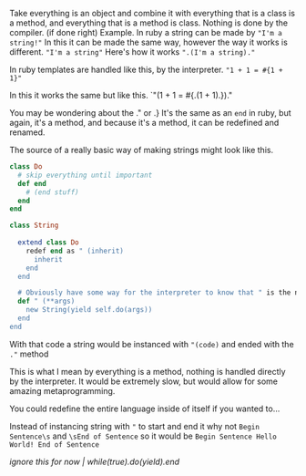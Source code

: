 Take everything is an object and combine it with everything that is a class is a method, and everything that is a method is class.
Nothing is done by the compiler. (if done right)
Example.
In ruby a string can be made by
`"I'm a string!"`
In this it can be made the same way, however the way it works is different.
`"I'm a string"`
Here's how it works
`".(I'm a string)."`

In ruby templates are handled like this, by the interpreter.
`"1 + 1 = #{1 + 1}"`

In this it works the same but like this.
`"(1 + 1 = #{.(1 + 1).})."

You may be wondering about the ." or .}
It's the same as an `end` in ruby, but again, it's a method, and because it's a method, it can be redefined and renamed.

The source of a really basic way of making strings might look like this.

```rb
class Do
  # skip everything until important
  def end
    # (end stuff)
  end
end

class String
  
  extend class Do
    redef end as " (inherit)
      inherit
    end
  end

  # Obviously have some way for the interpreter to know that " is the name, but ignore all of that right now.
  def " (**args)
    new String(yield self.do(args))
  end
end
```

With that code a string would be instanced with `"(code)` and ended with the `."` method

This is what I mean by everything is a method, nothing is handled directly by the interpreter.
It would be extremely slow, but would allow for some amazing metaprogramming.

You could redefine the entire language inside of itself if you wanted to...

Instead of instancing string with `"` to start and end it why not `Begin Sentence\s` and `\sEnd of Sentence` so it would be `Begin Sentence Hello World! End of Sentence`




_ignore this for now | while(true).do(yield).end_

